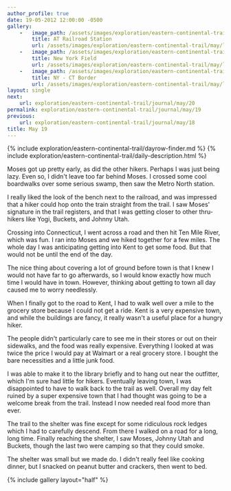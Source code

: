 ```yaml
---
author_profile: true
date: 19-05-2012 12:00:00 -0500
gallery:
    -   image_path: /assets/images/exploration/eastern-continental-trail/may/small/19-1.jpg
        title: AT Railroad Station
        url: /assets/images/exploration/eastern-continental-trail/may/large/19-1.jpg
    -   image_path: /assets/images/exploration/eastern-continental-trail/may/small/19-2.jpg
        title: New York Field
        url: /assets/images/exploration/eastern-continental-trail/may/large/19-2.jpg
    -   image_path: /assets/images/exploration/eastern-continental-trail/may/small/19-3.jpg
        title: NY - CT Border
        url: /assets/images/exploration/eastern-continental-trail/may/large/19-3.jpg
layout: single
next:
    url: exploration/eastern-continental-trail/journal/may/20
permalink: exploration/eastern-continental-trail/journal/may/19
previous:
    url: exploration/eastern-continental-trail/journal/may/18
title: May 19
---
```

{% include exploration/eastern-continental-trail/dayrow-finder.md %}
{% include exploration/eastern-continental-trail/daily-description.html %}

Moses got up pretty early, as did the other hikers. Perhaps I was just being lazy. Even so, I didn't leave too far behind Moses. I crossed some cool boardwalks over some serious swamp, then saw the Metro North station.

I really liked the look of the bench next to the railroad, and was impressed that a hiker could hop onto the train straight from the trail. I saw Moses' signature in the trail registers, and that I was getting closer to other thru-hikers like Yogi, Buckets, and Johnny Utah.

Crossing into Connecticut, I went across a road and then hit Ten Mile River, which was fun. I ran into Moses and we hiked together for a few miles. The whole day I was anticipating getting into Kent to get some food. But that would not be until the end of the day.

The nice thing about covering a lot of ground before town is that I knew I would not have far to go afterwards, so I would know exactly how much time I would have in town. However, thinking about getting to town all day caused me to worry needlessly.

When I finally got to the road to Kent, I had to walk well over a mile to the grocery store because I could not get a ride. Kent is a very expensive town, and while the buildings are fancy, it really wasn't a useful place for a hungry hiker.

The people didn't particularly care to see me in their stores or out on their sidewalks, and the food was really expensive. Everything I looked at was twice the price I would pay at Walmart or a real grocery store. I bought the bare necessities and a little junk food.

I was able to make it to the library briefly and to hang out near the outfitter, which I'm sure had little for hikers. Eventually leaving town, I was disappointed to have to walk back to the trail as well. Overall my day felt ruined by a super expensive town that I had thought was going to be a welcome break from the trail. Instead I now needed real food more than ever.

The trail to the shelter was fine except for some ridiculous rock ledges which I had to carefully descend. From there I walked on a road for a long, long time. Finally reaching the shelter, I saw Moses, Johnny Utah and Buckets, though the last two were camping so that they could smoke.

The shelter was small but we made do. I didn't really feel like cooking dinner, but I snacked on peanut butter and crackers, then went to bed.

{% include gallery layout="half" %}